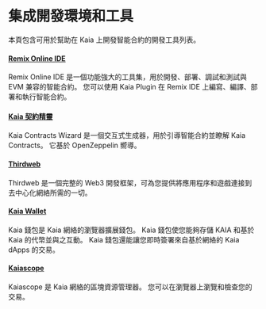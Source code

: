 # 集成開發環境和工具

本頁包含可用於幫助在 Kaia 上開發智能合約的開發工具列表。

#### [Remix Online IDE](https://remix.ethereum.org/)<a href="#remix-ide" id="remix-ide"></a>

Remix Online IDE 是一個功能強大的工具集，用於開發、部署、調試和測試與 EVM 兼容的智能合約。 您可以使用 Kaia Plugin 在 Remix IDE 上編寫、編譯、部署和執行智能合約。

#### [Kaia 契約精靈](https://wizard.kaia.io)<a href="#kaia-contract-wizard" id="kaia-contract-wizard"></a>

Kaia Contracts Wizard 是一個交互式生成器，用於引導智能合約並瞭解 Kaia Contracts。 它基於 OpenZeppelin 嚮導。

#### [Thirdweb](../deploy/thirdweb.md) <a href="#thirdweb" id="thirdweb"></a>

Thirdweb 是一個完整的 Web3 開發框架，可為您提供將應用程序和遊戲連接到去中心化網絡所需的一切。

#### [Kaia Wallet](../../tools/wallets/kaia-wallet.md) <a href="#kaia-wallet" id="kaia-wallet"></a>

Kaia 錢包是 Kaia 網絡的瀏覽器擴展錢包。 Kaia 錢包使您能夠存儲 KAIA 和基於 Kaia 的代幣並與之互動。 Kaia 錢包還能讓您即時簽署來自基於網絡的 Kaia dApps 的交易。

#### [Kaiascope](../../tools/block-explorers/kaiascope.md)<a href="#kaiascope" id="kaiascope"></a>

Kaiascope 是 Kaia 網絡的區塊資源管理器。 您可以在瀏覽器上瀏覽和檢查您的交易。